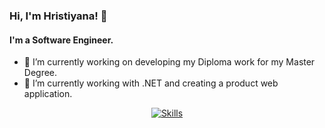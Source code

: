 ### Hi, I'm Hristiyana! 👋
#### I'm a Software Engineer.

- 🔭 I’m currently working on developing my Diploma work for my Master Degree.
- 🌱 I’m currently working with .NET and creating a product web application.

<p align="center">
  <a href="https://skillicons.dev">
    <img src="https://skillicons.dev/icons?i=git,github,mysql,postman,kubernetes,docker,firebase,spring,java&theme=light&perline=3" alt="Skills"/>
  </a>
</p>
<!--- 👯 I’m looking to collaborate on ...
- 🤔 I’m looking for help with ...
- 💬 Ask me about ...
- 📫 How to reach me: ...
- 😄 Pronouns: ...
- ⚡ Fun fact: ...->
